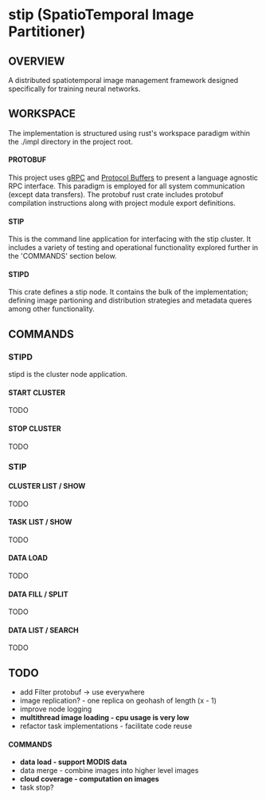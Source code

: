 # stip (SpatioTemporal Image Partitioner)
## OVERVIEW
A distributed spatiotemporal image management framework designed specifically for training neural networks.

## WORKSPACE
The implementation is structured using rust's workspace paradigm within the ./impl directory in the project root.
#### PROTOBUF
This project uses [gRPC](https://grpc.io/) and [Protocol Buffers](https://developers.google.com/protocol-buffers/) to present a language agnostic RPC interface. This paradigm is employed for all system communication (except data transfers). The protobuf rust crate includes protobuf compilation instructions along with project module export definitions.
#### STIP
This is the command line application for interfacing with the stip cluster. It includes a variety of testing and operational functionality explored further in the 'COMMANDS' section below.
#### STIPD
This crate defines a stip node. It contains the bulk of the implementation; defining image partioning and distribution strategies and metadata queres among other functionality.

## COMMANDS
### STIPD
stipd is the cluster node application.
#### START CLUSTER
TODO
#### STOP CLUSTER
TODO
### STIP
#### CLUSTER LIST / SHOW
TODO
#### TASK LIST / SHOW
TODO
#### DATA LOAD
TODO
#### DATA FILL / SPLIT
TODO
#### DATA LIST / SEARCH
TODO

## TODO
- add Filter protobuf -> use everywhere
- image replication? - one replica on geohash of length (x - 1)
- improve node logging
- __multithread image loading - cpu usage is very low__
- refactor task implementations - facilitate code reuse
#### COMMANDS 
- __data load - support MODIS data__
- data merge - combine images into higher level images
- **cloud coverage - computation on images**
- task stop?
